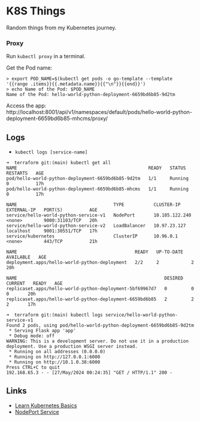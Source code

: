 # K8S Things

Random things from my Kubernetes journey.

### Proxy

Run `kubectl proxy` in a terminal.

Get the Pod name:

```
> export POD_NAME=$(kubectl get pods -o go-template --template '{{range .items}}{{.metadata.name}}{{"\n"}}{{end}}')
> echo Name of the Pod: $POD_NAME
Name of the Pod: hello-world-python-deployment-6659bd6b85-9d2tm
```

Access the app:  http://localhost:8001/api/v1/namespaces/default/pods/hello-world-python-deployment-6659bd6b85-mhcms/proxy/

## Logs

- `kubectl logs [service-name]`

```
➜  terraform git:(main) kubectl get all
NAME                                                 READY   STATUS    RESTARTS   AGE
pod/hello-world-python-deployment-6659bd6b85-9d2tm   1/1     Running   0          17h
pod/hello-world-python-deployment-6659bd6b85-mhcms   1/1     Running   0          17h

NAME                                    TYPE           CLUSTER-IP       EXTERNAL-IP   PORT(S)          AGE
service/hello-world-python-service-v1   NodePort       10.105.122.240   <none>        9000:31103/TCP   20h
service/hello-world-python-service-v2   LoadBalancer   10.97.23.127     localhost     9001:30551/TCP   17h
service/kubernetes                      ClusterIP      10.96.0.1        <none>        443/TCP          21h

NAME                                            READY   UP-TO-DATE   AVAILABLE   AGE
deployment.apps/hello-world-python-deployment   2/2     2            2           20h

NAME                                                       DESIRED   CURRENT   READY   AGE
replicaset.apps/hello-world-python-deployment-5bf69967d7   0         0         0       20h
replicaset.apps/hello-world-python-deployment-6659bd6b85   2         2         2       17h

➜  terraform git:(main) kubectl logs service/hello-world-python-service-v1
Found 2 pods, using pod/hello-world-python-deployment-6659bd6b85-9d2tm
 * Serving Flask app 'app'
 * Debug mode: off
WARNING: This is a development server. Do not use it in a production deployment. Use a production WSGI server instead.
 * Running on all addresses (0.0.0.0)
 * Running on http://127.0.0.1:6000
 * Running on http://10.1.0.38:6000
Press CTRL+C to quit
192.168.65.3 - - [27/May/2024 00:24:35] "GET / HTTP/1.1" 200 -
```

## Links

- [Learn Kubernetes Basics](https://kubernetes.io/docs/tutorials/kubernetes-basics/)
- [NodePort Service](https://medium.com/@rashmibr/kubernetes-nodeport-service-ce418b98818e)